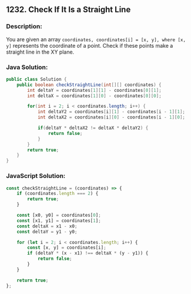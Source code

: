 
## 1232. Check If It Is a Straight Line

### Description:
You are given an array ```coordinates, coordinates[i] = [x, y], where [x, y]``` represents the coordinate of a point. Check if these points make a straight line in the XY plane.


### Java Solution:
```Java
public class Solution {
    public boolean checkStraightLine(int[][] coordinates) {
        int deltaY = coordinates[1][1] - coordinates[0][1];
        int deltaX = coordinates[1][0] - coordinates[0][0];

        for(int i = 2; i < coordinates.length; i++) {
            int deltaY2 = coordinates[i][1] - coordinates[i - 1][1];
            int deltaX2 = coordinates[i][0] - coordinates[i - 1][0];

            if(deltaY * deltaX2 != deltaX * deltaY2) {
                return false;
            }
        }
        return true;
    }
}
```

### JavaScript Solution:
```JavaScript
const checkStraightLine = (coordinates) => {
    if (coordinates.length === 2) {
        return true;
    }

    const [x0, y0] = coordinates[0];
    const [x1, y1] = coordinates[1];
    const deltaX = x1 - x0;
    const deltaY = y1 - y0;

    for (let i = 2; i < coordinates.length; i++) {
        const [x, y] = coordinates[i];
        if (deltaY * (x - x1) !== deltaX * (y - y1)) {
            return false;
        }
    }

    return true;
};
```